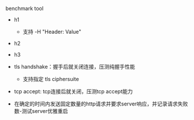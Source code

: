 benchmark tool

- h1
    - 支持 -H "Header: Value"
- h2
- h3
- tls handshake：握手后就关闭连接，压测纯握手性能
    - 支持指定 tls ciphersuite
- tcp accept: tcp连接后就关闭，压测tcp accept能力

- 在确定的时间内发送固定数量的http请求并要求server响应，并记录请求失败数-测试server优雅重启
